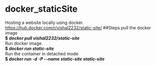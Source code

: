 # docker_staticSite
Hosting a website locally using docker.<br>https://hub.docker.com/r/vishal2232/static-site/
##Steps
pull the docker image<br>
**$ _docker pull vishal2232/static-site_**<br>Run docker image.<br>
**$ _docker run static-site_** <br>Run the container in detached mode<br>
**$ _docker run -d -P --name static-site static-site_**</br>
